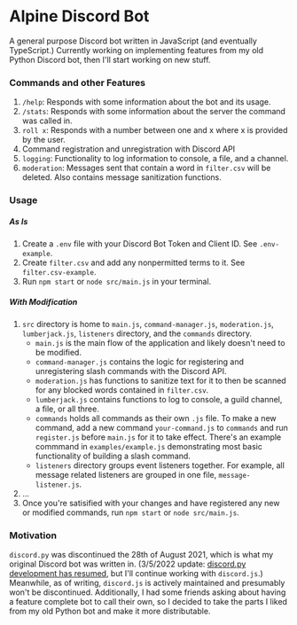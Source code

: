 # Alpine Discord Bot

A general purpose Discord bot written in JavaScript (and eventually TypeScript.) Currently working on implementing features from my old Python Discord bot, then I'll start working on new stuff. 

### Commands and other Features

1. `/help`: Responds with some information about the bot and its usage. 
2. `/stats`: Responds with some information about the server the command was called in.
3. `roll x`: Responds with a number between one and x where x is provided by the user.
97. Command registration and unregistration with Discord API
98. `logging`: Functionality to log information to console, a file, and a channel.
99. `moderation`: Messages sent that contain a word in `filter.csv` will be deleted. Also contains message sanitization functions. 

### Usage

##### As Is

1. Create a `.env` file with your Discord Bot Token and Client ID. See `.env-example`. 
2. Create `filter.csv` and add any nonpermitted terms to it. See `filter.csv-example`.
99. Run `npm start` or `node src/main.js` in your terminal. 

##### With Modification

1. `src` directory is home to `main.js`, `command-manager.js`, `moderation.js`, `lumberjack.js`, `listeners` directory, and the `commands` directory. 
    - `main.js` is the main flow of the application and likely doesn't need to be modified. 
    - `command-manager.js` contains the logic for registering and unregistering slash commands with the Discord API. 
    - `moderation.js` has functions to sanitize text for it to then be scanned for any blocked words contained in `filter.csv`.
    - `lumberjack.js` contains functions to log to console, a guild channel, a file, or all three. 
    - `commands` holds all commands as their own `.js` file. To make a new command, add a new command `your-command.js` to `commands` and run `register.js` before `main.js` for it to take effect. There's an example commmand in `examples/example.js` demonstrating most basic functionality of building a slash command. 
    - `listeners` directory groups event listeners together. For example, all message related listeners are grouped in one file, `message-listener.js`.
2. ...
99. Once you're satisified with your changes and have registered any new or modified commands, run `npm start` or `node src/main.js`. 

### Motivation 

`discord.py` was discontinued the 28th of August 2021, which is what my original Discord bot was written in. (3/5/2022 update: [discord.py development has resumed](https://gist.github.com/Rapptz/c4324f17a80c94776832430007ad40e6), but I'll continue working with `discord.js`.) Meanwhile, as of writing, `discord.js` is actively maintained and presumably won't be discontinued. Additionally, I had some friends asking about having a feature complete bot to call their own, so I decided to take the parts I liked from my old Python bot and make it more distributable. 